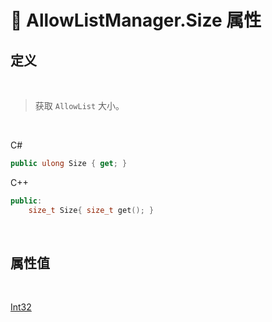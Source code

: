 # 🔧 AllowListManager.Size 属性

## 定义

<br>

> 获取 `AllowList` 大小。

<br>

C#
```cs
public ulong Size { get; }
```
C++
```cpp
public:
    size_t Size{ size_t get(); }
```

<br>

## 属性值

<br>

[Int32](https://docs.microsoft.com/zh-cn/dotnet/api/system.int32?view=net-6.0)